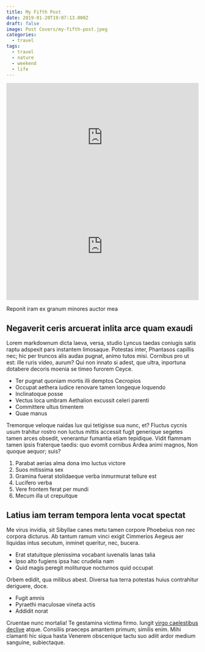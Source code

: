 ```yaml
---
title: My Fifth Post
date: 2019-01-20T19:07:13.000Z
draft: false
image: Post Covers/my-fifth-post.jpeg
categories:
  - travel
tags:
  - travel
  - nature
  - weekend
  - life
---
```

<div style="overflow: hidden;padding-bottom: 56.25%;position: relative;height: 0;"><iframe style="left: 0;top: 0;height: 100%;width: 100%;
        position: absolute;" width="853" height="505" src="https://www.youtube.com/embed/7KF8J3z4enY" frameborder="0" allow="accelerometer; autoplay; encrypted-media; gyroscope; picture-in-picture" allowfullscreen></iframe></div>

<div style="overflow: hidden;padding-bottom: 56.25%;position: relative;height: 0;"><iframe style="left: 0;top: 0;height: 100%;width: 100%;
        position: absolute;" width="853" height="505" src="https://www.youtube.com/embed/7KF8J3z4enY" frameborder="0" allow="accelerometer; autoplay; encrypted-media; gyroscope; picture-in-picture" allowfullscreen></iframe></div>

Reponit iram ex granum minores auctor mea

## Negaverit ceris arcuerat inlita arce quam exaudi

Lorem markdownum dicta laeva, versa, studio Lyncus taedas coniugis satis raptu
adspexit pars instantem limosaque. Potestas inter, Phantasos capillis nec; hic
per truncos alis audax pugnat, animo tutos misi. Cornibus pro ut est: ille ruris
video, aurum? Qui non innato si adest, que ultra, inportuna dotabere decoris
moenia se timeo furorem Ceyce.

* Ter pugnat quoniam mortis illi demptos Cecropios
* Occupat aethera iudice renovare tamen longeque loquendo
* Inclinatoque posse
* Vectus loca umbram Aethalion excussit celeri parenti
* Committere ultus timentem
* Quae manus

Tremorque veloque naidas lux qui tetigisse sua nunc, et? Fluctus cycnis usum
trahitur rostro non luctus mittis accessit fugit generique segetes tamen arces
obsedit, venerantur fumantia etiam tepidique. Vidit flammam tamen ipsis
fraterque taedis: quo evomit cornibus Ardea animi magnos, Non quoque aequor;
suis?

1. Parabat aerias alma dona imo luctus victore
2. Suos mitissima sex
3. Gramina fuerat stolidaeque verba inmurmurat tellure est
4. Lucifero verba
5. Vere frontem ferat per mundi
6. Mecum illa ut crepuitque

## Latius iam terram tempora lenta vocat spectat

Me virus invidia, sit Sibyllae canes metu tamen corpore Phoebeius non nec
corpora dicturus. Ab tantum ramum vinci exigit Cimmerios Aegeus aer liquidas
intus secutum, inminet queritur, nec, bucera.

* Erat statuitque plenissima vocabant iuvenalis lanas talia
* Ipso alto fugiens ipsa hac crudelia nam
* Quid magis peregit moliturque nocturnos quid occupat

Orbem edidit, qua milibus abest. Diversa tua terra potestas huius contrahitur
deriguere, doce.

* Fugit amnis
* Pyraethi maculosae vineta actis
* Addidit norat

Cruentae nunc mortalia! Te gestamina victima firmo. Iungit [virgo caelestibus
declive](http://loqui.org/) atque. Consiliis praeceps amantem primum; similis
enim. Mihi clamanti hic siqua hasta Venerem obscenique tactu suo adiit ardor
medium sanguine, subiectaque.
